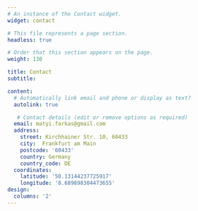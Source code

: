 ```yaml
---
# An instance of the Contact widget.
widget: contact

# This file represents a page section.
headless: true

# Order that this section appears on the page.
weight: 130

title: Contact
subtitle:

content:
  # Automatically link email and phone or display as text?
  autolink: true

   # Contact details (edit or remove options as required)
  email: matyi.farkas@gmail.com
  address:
    street: Kirchhainer Str. 10, 60433
    city:  Frankfurt am Main
    postcode: '60433'
    country: Germany
    country_code: DE
  coordinates:
    latitude: '50.13144237725917'
    longitude: '8.689898304473655'
design:
  columns: '2'
---
```

